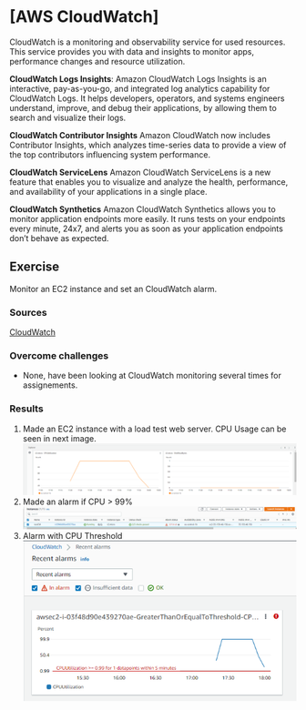 # [AWS CloudWatch]
CloudWatch is a monitoring and observability service for used resources. This service provides you with data and insights to monitor apps, performance changes and resource utilization. 

**CloudWatch Logs Insights**:
Amazon CloudWatch Logs Insights is an interactive, pay-as-you-go, and integrated log analytics capability for CloudWatch Logs. It helps developers, operators, and systems engineers understand, improve, and debug their applications, by allowing them to search and visualize their logs. 

**CloudWatch Contributor Insights**
Amazon CloudWatch now includes Contributor Insights, which analyzes time-series data to provide a view of the top contributors influencing system performance.

**CloudWatch ServiceLens**
Amazon CloudWatch ServiceLens is a new feature that enables you to visualize and analyze the health, performance, and availability of your applications in a single place.

**CloudWatch Synthetics**
Amazon CloudWatch Synthetics allows you to monitor application endpoints more easily. It runs tests on your endpoints every minute, 24x7, and alerts you as soon as your application endpoints don’t behave as expected. 

## Exercise
Monitor an EC2 instance and set an CloudWatch alarm. 

### Sources
[CloudWatch](https://docs.aws.amazon.com/AmazonCloudWatch/latest/monitoring/cloudwatch_architecture.html)

### Overcome challenges
- None, have been looking at CloudWatch monitoring several times for assignements. 

### Results
1. Made an EC2 instance with a load test web server. CPU Usage can be seen in next image. ![](../../00_includes/AWS/AWS-14.3/CPUgebruik.png)
2. Made an alarm if CPU > 99%![](../../00_includes/AWS/AWS-14.3/alarminEC2.png)
3. Alarm with CPU Threshold![](../../00_includes/AWS/AWS-14.3/alarmuh.png)
